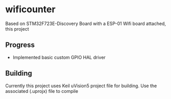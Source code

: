 # wificounter

Based on STM32F723E-Discovery Board with a ESP-01 Wifi board attached, this project

## Progress

* Implemented basic custom GPIO HAL driver

## Building

Currently this project uses Keil uVision5 project file for building.   Use the associated (.uprojx) file to compile
